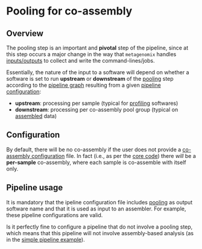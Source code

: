 # Pooling for co-assembly

## Overview

The pooling step is an important and **pivotal** step of the pipeline, since 
at this step occurs a major change in the way that `metagenomix` handles
[inputs/outputs](https://github.com/FranckLejzerowicz/metagenomix/blob/main/metagenomix/doc/tutorials/code/io_unit.md)
to collect and write the command-lines/jobs.

Essentially, the nature of the input to a software will depend on whether a 
software is set to run **upstream** or **downstream** of the
[pooling](https://github.com/FranckLejzerowicz/metagenomix/wiki/Softwares#co-assembly-setup)
step according to the
[pipeline graph](https://github.com/FranckLejzerowicz/metagenomix/blob/main/metagenomix/doc/graph.md)
resulting from a given
[pipeline configuration](https://github.com/FranckLejzerowicz/metagenomix/blob/main/metagenomix/doc/pipeline.md):
  * **upstream**: processing per sample (typical for
[profiling](https://github.com/FranckLejzerowicz/metagenomix/wiki/Softwares#profiling)
softwares)
  * **downstream**: processing per co-assembly pool group (typical on
[assembled](https://github.com/FranckLejzerowicz/metagenomix/wiki/Softwares#assembling)
data)

## Configuration

By default, there will be no co-assembly if the user does not provide a 
[co-assembly configuration](https://github.com/FranckLejzerowicz/metagenomix/blob/main/metagenomix/doc/co-assembly.md)
file. In fact (i.e., as per the
[core code](https://github.com/FranckLejzerowicz/metagenomix/blob/main/metagenomix/doc/tutorials/code/core/commands.md))
there _will_ be a **per-sample** co-assembly, where each sample is co-assemble 
with itself only.

## Pipeline usage 

It is mandatory that the  ipeline configuration file includes
[pooling](https://github.com/FranckLejzerowicz/metagenomix/wiki/Softwares#co-assembly-setup)
as output software name and that it is used as input to an assembler. For 
example, these pipeline configurations are valid.

Is it perfectly fine to configure a pipeline that do not involve a pooling 
step, which means that this pipeline will not involve assembly-based 
analysis (as in the
[simple pipeline example](https://github.com/FranckLejzerowicz/metagenomix/blob/main/metagenomix/doc/pipeline.md#simple)).